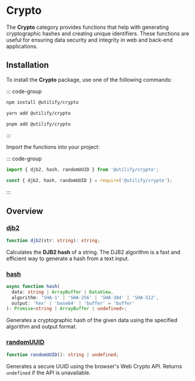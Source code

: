 # Crypto <Badge type="tip" text="1.0.0" />

The **Crypto** category provides functions that help with generating cryptographic hashes and creating unique identifiers. These functions are useful for ensuring data security and integrity in web and back-end applications.

## Installation

To install the **Crypto** package, use one of the following commands:

::: code-group

```bash [npm]
npm install @utilify/crypto
```

```bash [yarn]
yarn add @utilify/crypto
```

```bash [pnpm]
pnpm add @utilify/crypto
```

:::

Import the functions into your project:

::: code-group

```typescript [esm]
import { djb2, hash, randomUUID } from '@utilify/crypto';
```

```javascript [cjs]
const { djb2, hash, randomUUID } = require('@utilify/crypto');
```

:::

## Overview

### [djb2](./djb2.md)

```typescript
function djb2(str: string): string;
```

Calculates the **DJB2 hash** of a string. The DJB2 algorithm is a fast and efficient way to generate a hash from a text input.

### [hash](./hash.md)

```typescript
async function hash(
  data: string | ArrayBuffer | DataView,
  algorithm: 'SHA-1' | 'SHA-256' | 'SHA-384' | 'SHA-512',
  output: 'hex' | 'base64' | 'buffer' = 'buffer'
): Promise<string | ArrayBuffer | undefined>;
```

Generates a cryptographic hash of the given data using the specified algorithm and output format.

### [randomUUID](./randomUUID.md)

```typescript
function randomUUID(): string | undefined;
```

Generates a secure UUID using the browser's Web Crypto API. Returns `undefined` if the API is unavailable.